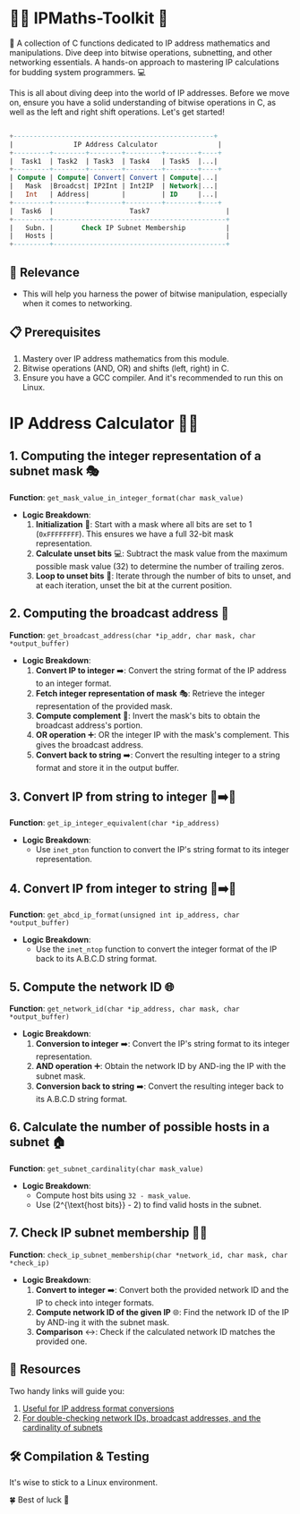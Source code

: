 # 👩‍💻 IPMaths-Toolkit 🧮
🔧 A collection of C functions dedicated to IP address mathematics and manipulations. Dive deep into bitwise operations, subnetting, and other networking essentials. A hands-on approach to mastering IP calculations for budding system programmers. 💻

This  is all about diving deep into the world of IP addresses. Before we move on, ensure you have a solid understanding of bitwise operations in C, as well as the left and right shift operations. Let's get started!

```sql

+--------------------------------------------------+
|               IP Address Calculator               |
+---------+--------+--------+---------+--------+----+
|  Task1  | Task2  | Task3  | Task4   | Task5  |...|
+---------+--------+--------+---------+--------+----+
| Compute | Compute| Convert| Convert | Compute|...|
|   Mask  |Broadcst| IP2Int | Int2IP  | Network|...|
|   Int   | Address|        |         | ID     |...|
+---------+--------+--------+---------+--------+----+
|  Task6  |                   Task7                   |
+---------+-------------------------------------------+
|   Subn. |       Check IP Subnet Membership          |
|   Hosts |                                           |
+---------+-------------------------------------------+

```

## 🎯 Relevance

- This  will help you harness the power of bitwise manipulation, especially when it comes to networking.

## 📋 Prerequisites

1. Mastery over IP address mathematics from this module.
2. Bitwise operations (AND, OR) and shifts (left, right) in C.
3. Ensure you have a GCC compiler. And it's recommended to run this on Linux. 

# IP Address Calculator :mag_right::bulb:

## 1. Computing the integer representation of a subnet mask :performing_arts:

**Function**: `get_mask_value_in_integer_format(char mask_value)`

- **Logic Breakdown**:
  1. **Initialization** :checkered_flag:: Start with a mask where all bits are set to 1 (`0xFFFFFFFF`). This ensures we have a full 32-bit mask representation.
  2. **Calculate unset bits** :computer:: Subtract the mask value from the maximum possible mask value (32) to determine the number of trailing zeros.
  3. **Loop to unset bits** :repeat:: Iterate through the number of bits to unset, and at each iteration, unset the bit at the current position.

## 2. Computing the broadcast address :satellite:

**Function**: `get_broadcast_address(char *ip_addr, char mask, char *output_buffer)`

- **Logic Breakdown**:
  1. **Convert IP to integer** :arrow_right:: Convert the string format of the IP address to an integer format.
  2. **Fetch integer representation of mask** :performing_arts:: Retrieve the integer representation of the provided mask.
  3. **Compute complement** :arrows_counterclockwise:: Invert the mask's bits to obtain the broadcast address's portion.
  4. **OR operation** :heavy_plus_sign:: OR the integer IP with the mask's complement. This gives the broadcast address.
  5. **Convert back to string** :arrow_right:: Convert the resulting integer to a string format and store it in the output buffer.

## 3. Convert IP from string to integer :scroll::arrow_right::1234:

**Function**: `get_ip_integer_equivalent(char *ip_address)`

- **Logic Breakdown**:
  - Use `inet_pton` function to convert the IP's string format to its integer representation.

## 4. Convert IP from integer to string :1234::arrow_right::scroll:

**Function**: `get_abcd_ip_format(unsigned int ip_address, char *output_buffer)`

- **Logic Breakdown**:
  - Use the `inet_ntop` function to convert the integer format of the IP back to its A.B.C.D string format.

## 5. Compute the network ID :globe_with_meridians:

**Function**: `get_network_id(char *ip_address, char mask, char *output_buffer)`

- **Logic Breakdown**:
  1. **Conversion to integer** :arrow_right:: Convert the IP's string format to its integer representation.
  2. **AND operation** :heavy_plus_sign:: Obtain the network ID by AND-ing the IP with the subnet mask.
  3. **Conversion back to string** :arrow_right:: Convert the resulting integer back to its A.B.C.D string format.

## 6. Calculate the number of possible hosts in a subnet :house:

**Function**: `get_subnet_cardinality(char mask_value)`

- **Logic Breakdown**:
  - Compute host bits using `32 - mask_value`.
  - Use \(2^{\text{host bits}} - 2\) to find valid hosts in the subnet.

## 7. Check IP subnet membership :male_detective:

**Function**: `check_ip_subnet_membership(char *network_id, char mask, char *check_ip)`

- **Logic Breakdown**:
  1. **Convert to integer** :arrow_right:: Convert both the provided network ID and the IP to check into integer formats.
  2. **Compute network ID of the given IP** :globe_with_meridians:: Find the network ID of the IP by AND-ing it with the subnet mask.
  3. **Comparison** :left_right_arrow:: Check if the calculated network ID matches the provided one. 

## 🔗 Resources

Two handy links will guide you:
1. [Useful for IP address format conversions](https://www.silisoftware.com/tools/ipconverter.php) 
2. [For double-checking network IDs, broadcast addresses, and the cardinality of subnets](http://jodies.de/ipcalc)

## 🛠 Compilation & Testing

It's wise to stick to a Linux environment.

🍀 Best of luck  🚀

